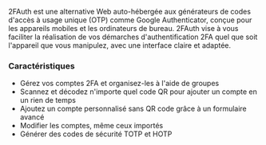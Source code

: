 2FAuth est une alternative Web auto-hébergée aux générateurs de codes d'accès à usage unique (OTP) comme Google Authenticator, conçue pour les appareils mobiles et les ordinateurs de bureau.
2FAuth vise à vous faciliter la réalisation de vos démarches d'authentification 2FA quel que soit l'appareil que vous manipulez, avec une interface claire et adaptée.

### Caractéristiques

- Gérez vos comptes 2FA et organisez-les à l'aide de groupes
- Scannez et décodez n'importe quel code QR pour ajouter un compte en un rien de temps
- Ajoutez un compte personnalisé sans QR code grâce à un formulaire avancé
- Modifier les comptes, même ceux importés
- Générer des codes de sécurité TOTP et HOTP